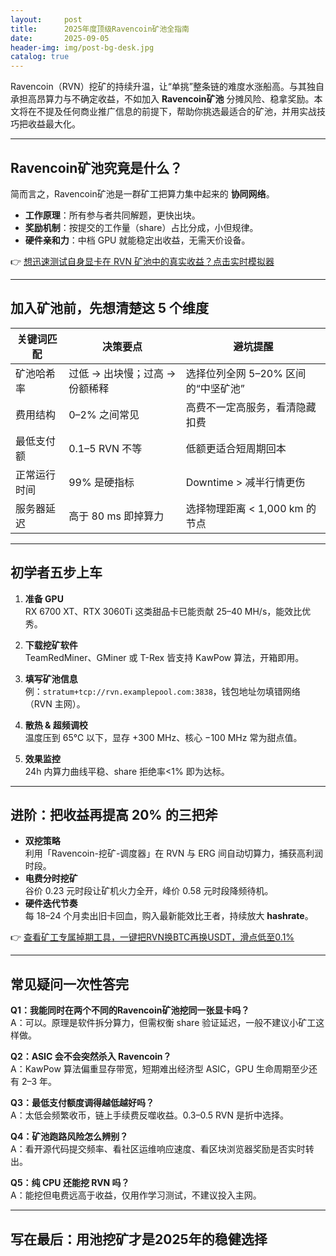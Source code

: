 ```yaml
---
layout:     post
title:      2025年度顶级Ravencoin矿池全指南
date:       2025-09-05
header-img: img/post-bg-desk.jpg
catalog: true
---
```


Ravencoin（RVN）挖矿的持续升温，让“单挑”整条链的难度水涨船高。与其独自承担高昂算力与不确定收益，不如加入 **Ravencoin矿池** 分摊风险、稳拿奖励。本文将在不提及任何商业推广信息的前提下，帮助你挑选最适合的矿池，并用实战技巧把收益最大化。

---

## Ravencoin矿池究竟是什么？

简而言之，Ravencoin矿池是一群矿工把算力集中起来的 **协同网络**。  
- **工作原理**：所有参与者共同解题，更快出块。  
- **奖励机制**：按提交的工作量（share）占比分成，小但规律。  
- **硬件亲和力**：中档 GPU 就能稳定出收益，无需天价设备。  

👉 [想迅速测试自身显卡在 RVN 矿池中的真实收益？点击实时模拟器](https://okxdog.com/)

---

## 加入矿池前，先想清楚这 5 个维度

| 关键词匹配 | 决策要点 | 避坑提醒 |
|---|---|---|
| 矿池哈希率 | 过低 → 出块慢；过高 → 份额稀释 | 选择位列全网 5–20% 区间的“中坚矿池” |
| 费用结构 | 0–2% 之间常见 | 高费不一定高服务，看清隐藏扣费 |
| 最低支付额 | 0.1–5 RVN 不等 | 低额更适合短周期回本 |
| 正常运行时间 | 99% 是硬指标 | Downtime > 减半行情更伤 |
| 服务器延迟 | 高于 80 ms 即掉算力 | 选择物理距离 < 1,000 km 的节点 |

---

## 初学者五步上车

1. **准备 GPU**  
   RX 6700 XT、RTX 3060Ti 这类甜品卡已能贡献 25–40 MH/s，能效比优秀。

2. **下载挖矿软件**  
   TeamRedMiner、GMiner 或 T-Rex 皆支持 KawPow 算法，开箱即用。

3. **填写矿池信息**  
   例：`stratum+tcp://rvn.examplepool.com:3838`，钱包地址勿填错网络（RVN 主网）。

4. **散热 & 超频调校**  
   温度压到 65℃ 以下，显存 +300 MHz、核心 −100 MHz 常为甜点值。

5. **效果监控**  
   24h 内算力曲线平稳、share 拒绝率<1% 即为达标。

---

## 进阶：把收益再提高 20% 的三把斧

- **双挖策略**  
  利用「Ravencoin-挖矿-调度器」在 RVN 与 ERG 间自动切算力，捕获高利润时段。  
- **电费分时挖矿**  
  谷价 0.23 元时段让矿机火力全开，峰价 0.58 元时段降频待机。  
- **硬件迭代节奏**  
  每 18–24 个月卖出旧卡回血，购入最新能效比王者，持续放大 **hashrate**。

👉 [查看矿工专属掉期工具，一键把RVN换BTC再换USDT，滑点低至0.1%](https://okxdog.com/)

---

## 常见疑问一次性答完

**Q1：我能同时在两个不同的Ravencoin矿池挖同一张显卡吗？**  
A：可以。原理是软件拆分算力，但需权衡 share 验证延迟，一般不建议小矿工这样做。

**Q2：ASIC 会不会突然杀入 Ravencoin？**  
A：KawPow 算法偏重显存带宽，短期难出经济型 ASIC，GPU 生命周期至少还有 2–3 年。

**Q3：最低支付额度调得越低越好吗？**  
A：太低会频繁收币，链上手续费反噬收益。0.3–0.5 RVN 是折中选择。

**Q4：矿池跑路风险怎么辨别？**  
A：看开源代码提交频率、看社区运维响应速度、看区块浏览器奖励是否实时转出。

**Q5：纯 CPU 还能挖 RVN 吗？**  
A：能挖但电费远高于收益，仅用作学习测试，不建议投入主网。

---

## 写在最后：用池挖矿才是2025年的稳健选择